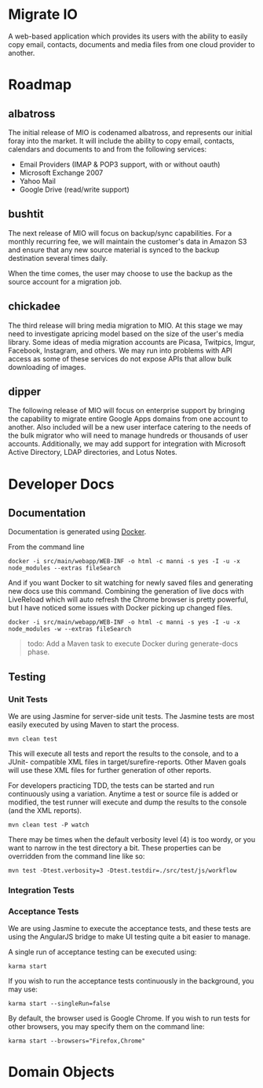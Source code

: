 # Migrate IO

A web-based application which provides its users with the ability to easily copy email,
contacts, documents and media files from one cloud provider to another.

# Roadmap

## albatross

The initial release of MIO is codenamed albatross, and represents our initial foray into
the market. It will include the ability to copy email, contacts, calendars and documents
to and from the following services:

* Email Providers (IMAP & POP3 support, with or without oauth)
* Microsoft Exchange 2007
* Yahoo Mail
* Google Drive (read/write support)

## bushtit

The next release of MIO will focus on backup/sync capabilities. For a monthly recurring
fee, we will maintain the customer's data in Amazon S3 and ensure that any new source
material is synced to the backup destination several times daily.

When the time comes, the user may choose to use the backup as the source account for a
migration job.

## chickadee

The third release will bring media migration to MIO. At this stage we may need to
investigate apricing model based on the size of the user's media library. Some ideas of
media migration accounts are Picasa, Twitpics, Imgur, Facebook, Instagram, and others. We
may run into problems with API access as some of these services do not expose APIs that
allow bulk downloading of images.

## dipper

The following release of MIO will focus on enterprise support by bringing the capability
to migrate entire Google Apps domains from one account to another. Also included will be
a new user interface catering to the needs of the bulk migrator who will need to manage
hundreds or thousands of user accounts. Additionally, we may add support for integration
with Microsoft Active Directory, LDAP directories, and Lotus Notes.

# Developer Docs

## Documentation

Documentation is generated using [Docker](http://jbt.github.io/docker/README.md.html).

From the command line

    docker -i src/main/webapp/WEB-INF -o html -c manni -s yes -I -u -x node_modules --extras fileSearch

And if you want Docker to sit watching for newly saved files and generating new docs
use this command. Combining the generation of live docs with LiveReload which will
auto refresh the Chrome browser is pretty powerful, but I have noticed some issues with
Docker picking up changed files.

    docker -i src/main/webapp/WEB-INF -o html -c manni -s yes -I -u -x node_modules -w --extras fileSearch

> todo: Add a Maven task to execute Docker during generate-docs phase.

## Testing

### Unit Tests

We are using Jasmine for server-side unit tests. The Jasmine tests are most easily
executed by using Maven to start the process.

    mvn clean test

This will execute all tests and report the results to the console, and to a JUnit-
compatible XML files in target/surefire-reports. Other Maven goals will use these XML
files for further generation of other reports.

For developers practicing TDD, the tests can be started and run continuously using a
variation. Anytime a test or source file is added or modified, the test runner will
execute and dump the results to the console (and the XML reports).

    mvn clean test -P watch

There may be times when the default verbosity level (4) is too wordy, or you want to
narrow in the test directory a bit. These properties can be overridden from the command
line like so:

    mvn test -Dtest.verbosity=3 -Dtest.testdir=./src/test/js/workflow

### Integration Tests

### Acceptance Tests

We are using Jasmine to execute the acceptance tests, and these tests are using the
AngularJS bridge to make UI testing quite a bit easier to manage.

A single run of acceptance testing can be executed using:

    karma start

If you wish to run the acceptance tests continuously in the background, you may use:

    karma start --singleRun=false

By default, the browser used is Google Chrome. If you wish to run tests for other
browsers, you may specify them on the command line:

    karma start --browsers="Firefox,Chrome"


# Domain Objects

##